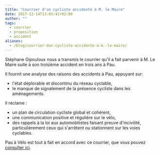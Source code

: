 ```yaml
---
title: "Courrier d'un cycliste accidenté à M. le Maire"
date: 2017-12-14T13:03:41+02:00
author: ""
tags:
  - courrier
  - proposition
  - accident
aliases:
  - /blog/courrier-dun-cycliste-accidente-a-m.-le-maire/
---
```

Stéphane Gipouloux nous a transmis le courrier qu'il a fait parvenir à M. Le Maire
suite à son troisième accident en trois ans à Pau.

Il fournit une analyse des raisons des accidents à Pau, appuyant sur:

* l'état déplorable et discontinu du réseau cyclable,
* le manque de signalement de la présence cycliste dans les aménagements.

Il réclame :

* un plan de circulation cycliste global et cohérent,
* une communication positive et régulière sur le vélo,
* des rappels à la loi aux automobilistes faisant preuve d'incivilité,
  particulièrement ceux qui s'arrêtent ou stationnent sur les voies cyclables.

Pau à Vélo est tout à fait en accord avec ce courrier, que vous pouvez [consulter
ici](courrier-gipouloux-au-maire-de-pau.pdf).
